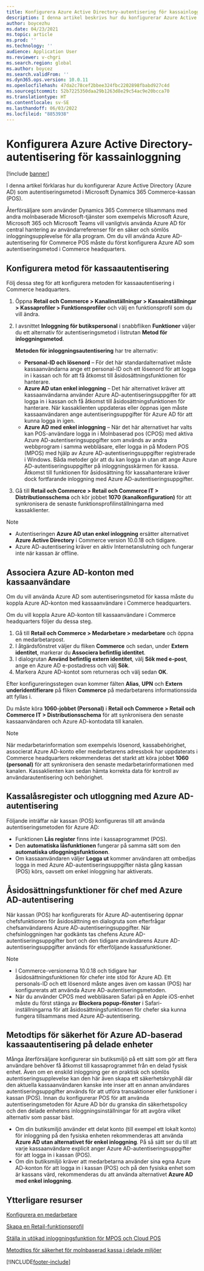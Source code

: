 ```yaml
---
title: Konfigurera Azure Active Directory-autentisering för kassainloggning
description: I denna artikel beskrivs hur du konfigurerar Azure Active Directory som autentiseringsmetod i Microsoft Dynamics 365 Commerce-kassan.
author: boycezhu
ms.date: 04/23/2021
ms.topic: article
ms.prod: ''
ms.technology: ''
audience: Application User
ms.reviewer: v-chgri
ms.search.region: global
ms.author: boycez
ms.search.validFrom: ''
ms.dyn365.ops.version: 10.0.11
ms.openlocfilehash: 47da2c78cef2bbee324fbc2202898fbabd927c4d
ms.sourcegitcommit: 52b7225350daa29b1263d8e29c54ac9e20bcca70
ms.translationtype: HT
ms.contentlocale: sv-SE
ms.lasthandoff: 06/03/2022
ms.locfileid: "8853938"
---
```

# <a name="configure-azure-active-directory-authentication-for-pos-sign-in"></a>Konfigurera Azure Active Directory-autentisering för kassainloggning

[!include [banner](includes/banner.md)]

I denna artikel förklaras hur du konfigurerar Azure Active Directory (Azure AD) som autentiseringsmetod i Microsoft Dynamics 365 Commerce-kassan (POS).

Återförsäljare som använder Dynamics 365 Commerce tillsammans med andra molnbaserade Microsoft-tjänster som exempelvis Microsoft Azure, Microsoft 365 och Microsoft Teams vill vanligtvis använda Azure AD för central hantering av användarreferenser för en säker och sömlös inloggningsupplevelse för alla program. Om du vill använda Azure AD-autentisering för Commerce POS måste du först konfigurera Azure AD som autentiseringsmetod i Commerce headquarters.

## <a name="configure-pos-authentication-method"></a>Konfigurera metod för kassaautentisering

Följ dessa steg för att konfigurera metoden för kassaautentisering i Commerce headquarters.
    
1. Öppna **Retail och Commerce \> Kanalinställningar \> Kassainställningar \> Kassaprofiler \> Funktionsprofiler** och välj en funktionsprofil som du vill ändra.
1. I avsnittet **Inloggning för butikspersonal** i snabbfliken **Funktioner** väljer du ett alternativ för autentiseringsmetod i listrutan **Metod för inloggningsmetod**.

    **Metoden för inloggningsautentisering** har tre alternativ:
    
    - **Personal-ID och lösenord** – För det här standardalternativet måste kassaanvändarna ange ett personal-ID och ett lösenord för att logga in i kassan och för att få åtkomst till åsidosättningsfunktionen för hanterare.
    - **Azure AD utan enkel inloggning** – Det här alternativet kräver att kassaanvändarna använder Azure AD-autentiseringsuppgifter för att logga in i kassan och få åtkomst till åsidosättningsfunktionen för hanterare. När kassaklienten uppdateras eller öppnas igen måste kassaanvändaren ange autentiseringsuppgifter för Azure AD för att kunna logga in igen.
    - **Azure AD med enkel inloggning** – När det här alternativet har valts kan POS-användare logga in i Molnbaserad pos (CPOS) med aktiva Azure AD-autentiseringsuppgifter som används av andra webbprogram i samma webbläsare, eller logga in på Modern POS (MPOS) med hjälp av Azure AD-autentiseringsuppgifter registrerade i Windows. Båda metoder gör att du kan logga in utan att ange Azure AD-autentiseringsuppgifter på inloggningsskärmen för kassa. Åtkomst till funktionen för åsidosättning för kassahanterare kräver dock fortfarande inloggning med Azure AD-autentiseringsuppgifter.

1. Gå till **Retail och Commerce > Retail och Commerce IT > Distributionsschema** och kör jobbet **1070 (kanalkonfiguration)** för att synkronisera de senaste funktionsprofilinställningarna med kassaklienter.

> [!NOTE]
> - Autentiseringen **Azure AD utan enkel inloggning** ersätter alternativet **Azure Active Directory** i Commerce version 10.0.18 och tidigare.
> - Azure AD-autentisering kräver en aktiv Internetanslutning och fungerar inte när kassan är offline.

## <a name="associate-azure-ad-accounts-with-pos-users"></a>Associera Azure AD-konton med kassaanvändare

Om du vill använda Azure AD som autentiseringsmetod för kassa måste du koppla Azure AD-konton med kassaanvändare i Commerce headquarters. 

Om du vill koppla Azure AD-konton till kassaanvändare i Commerce headquarters följer du dessa steg.
    
1. Gå till **Retail och Commerce > Medarbetare > medarbetare** och öppna en medarbetarpost.
1. I åtgärdsfönstret väljer du fliken **Commerce** och sedan, under **Extern identitet**, markerar du **Associera befintlig identitet**. 
1. I dialogrutan **Använd befintlig extern identitet**, välj **Sök med e-post**, ange en Azure AD e-postadress och välj **Sök**.
1. Markera Azure AD-kontot som returneras och välj sedan **OK**.

Efter konfigureringsstegen ovan kommer fälten **Alias**, **UPN** och **Extern underidentifierare** på fliken **Commerce** på medarbetarens informationssida att fyllas i.

Du måste köra **1060-jobbet (Personal)** i **Retail och Commerce > Retail och Commerce IT > Distributionsschema** för att synkronisera den senaste kassaanvändaren och Azure AD-kontodata till kanalen.

> [!NOTE]
> När medarbetarinformation som exempelvis lösenord, kassabehörighet, associerat Azure AD-konto eller medarbetarens adressbok har uppdaterats i Commerce headquarters rekommenderas det starkt att köra jobbet **1060 (personal)** för att synkronisera den senaste medarbetarinformationen med kanalen. Kassaklienten kan sedan hämta korrekta data för kontroll av användarautentisering och behörighet.

## <a name="pos-lock-register-and-sign-out-with-azure-ad-authentication"></a>Kassalåsregister och utloggning med Azure AD-autentisering

Följande inträffar när kassan (POS) konfigureras till att använda autentiseringsmetoden för Azure AD:

- Funktionen **Lås register** finns inte i kassaprogrammet (POS). 
- Den **automatiska låsfunktionen** fungerar på samma sätt som den **automatiska utloggningsfunktionen**.
- Om kassaanvändaren väljer **Logga ut** kommer användaren att ombedjas logga in med Azure AD-autentiseringsuppgifter nästa gång kassan (POS) körs, oavsett om enkel inloggning har aktiverats.

## <a name="manager-override-functionality-with-azure-ad-authentication"></a>Åsidosättningsfunktioner för chef med Azure AD-autentisering

När kassan (POS) har konfigurerats för Azure AD-autentisering öppnar chefsfunktionen för åsidosättning en dialogruta som efterfrågar chefsanvändarens Azure AD-autentiseringsuppgifter. När chefsinloggningen har godkänts tas chefens Azure AD-autentiseringsuppgifter bort och den tidigare användarens Azure AD-autentiseringsuppgifter används för efterföljande kassafunktioner.

> [!NOTE]
> - I Commerce-versionerna 10.0.18 och tidigare har åsidosättningsfunktionen för chefer inte stöd för Azure AD. Ett personals-ID och ett lösenord måste anges även om kassan (POS) har konfigurerats att använda Azure AD-autentiseringsmetoden.
> - När du använder CPOS med webbläsaren Safari på en Apple iOS-enhet måste du först stänga av **Blockera popup-fönster** i Safari-inställningarna för att åsidosättningsfunktionen för chefer ska kunna fungera tillsammans med Azure AD-autentisering. 

## <a name="security-best-practices-for-azure-ad-based-pos-authentication-on-shared-devices"></a>Metodtips för säkerhet för Azure AD-baserad kassaautentisering på delade enheter

Många återförsäljare konfigurerar sin butiksmiljö på ett sätt som gör att flera användare behöver få åtkomst till kassaprogrammet från en delad fysisk enhet. Även om en enskild inloggning ger en praktisk och sömlös autentiseringsupplevelse kan den här även skapa ett säkerhetskryphål där den aktuella kassaanvändaren kanske inte inser att en annan användares autentiseringsuppgifter används för att utföra transaktioner eller funktioner i kassan (POS). Innan du konfigurerar POS för att använda autentiseringsmetoden för Azure AD bör du granska din säkerhetspolicy och den delade enhetens inloggningsinställningar för att avgöra vilket alternativ som passar bäst.

- Om din butiksmiljö använder ett delat konto (till exempel ett lokalt konto) för inloggning på den fysiska enheten rekommenderas att använda **Azure AD utan alternativet för enkel inloggning**. På så sätt ser du till att varje kassaanvändare explicit anger Azure AD-autentiseringsuppgifter för att logga in i kassan (POS).
- Om din butiksmiljö kräver att medarbetarna använder sina egna Azure AD-konton för att logga in i kassan (POS) och på den fysiska enhet som är kassans värd, rekommenderas du att använda alternativet **Azure AD med enkel inloggning**.

## <a name="additional-resources"></a>Ytterligare resurser

[ Konfigurera en medarbetare](tasks/worker.md)

[Skapa en Retail-funktionsprofil](retail-functionality-profile.md)


[Ställa in utökad inloggningsfunktion för MPOS och Cloud POS](extended-logon.md)

[Metodtips för säkerhet för molnbaserad kassa i delade miljöer](dev-itpro/secure-retail-cloud-pos.md)



[!INCLUDE[footer-include](../includes/footer-banner.md)]
